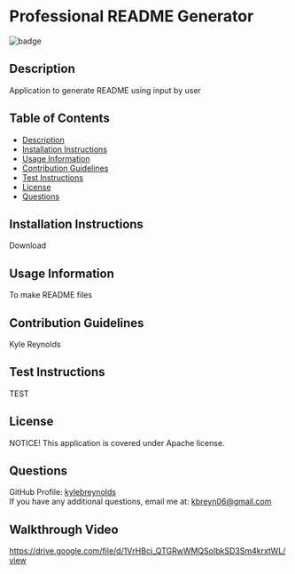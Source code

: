 # Professional README Generator

  ![badge](https://img.shields.io/badge/license-Apache-orange)
  

  ## Description
  Application to generate README using input by user

  ## Table of Contents

  * [Description](#description)
  * [Installation Instructions](#installation-instructions)
  * [Usage Information](#usage-information)
  * [Contribution Guidelines](#contribution-guidelines)
  * [Test Instructions](#test-instructions)
  * [License](#license)
  * [Questions](#questions)

  ## Installation Instructions
  Download

  ## Usage Information
  To make README files

  ## Contribution Guidelines
  Kyle Reynolds

  ## Test Instructions
  TEST

  ## License
  NOTICE! This application is covered under Apache license.

  ## Questions
  GitHub Profile: <a href='https://github.com/kylebreynolds'>kylebreynolds</a><br>
  If you have any additional questions, email me at: <a href='mailto:kbreyn06@gmail.com'>kbreyn06@gmail.com</a>
  
  ## Walkthrough Video
  https://drive.google.com/file/d/1VrHBcj_QTGRwWMQSoIbkSD3Sm4krxtWL/view

